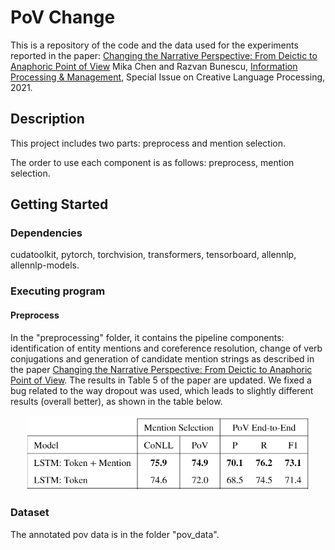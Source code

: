 # PoV Change
This is a repository of the code and the data used for the experiments reported in the paper:
<a href="https://arxiv.org/abs/2103.04176">Changing the Narrative Perspective: From Deictic to Anaphoric Point of View</a>
Mika Chen and Razvan Bunescu, 
<a href="https://www.journals.elsevier.com/information-processing-and-management">Information Processing & Management</a>, Special Issue on Creative Language Processing, 2021.

## Description

This project includes two parts: preprocess and mention selection.

The order to use each component is as follows: preprocess, mention selection.

## Getting Started

### Dependencies

cudatoolkit, pytorch, torchvision, transformers, tensorboard, allennlp, allennlp-models.

### Executing program

#### Preprocess

In the "preprocessing" folder, it contains the pipeline components: identification of entity mentions and coreference resolution, change of verb conjugations and generation of candidate mention strings as described in the paper <a href="https://arxiv.org/abs/2103.04176">Changing the Narrative Perspective: From Deictic to Anaphoric Point of View</a>. 
The results in Table 5 of the paper are updated. We fixed a bug related to the way dropout was used, which leads to slightly different results (overall better), as shown in the table below.

<p align="center">
<img src="https://github.com/chenmike1986/change_pov/blob/main/mention_selection/update_results.png" width="450" height="120">
</p>

### Dataset

The annotated pov data is in the folder "pov_data".
